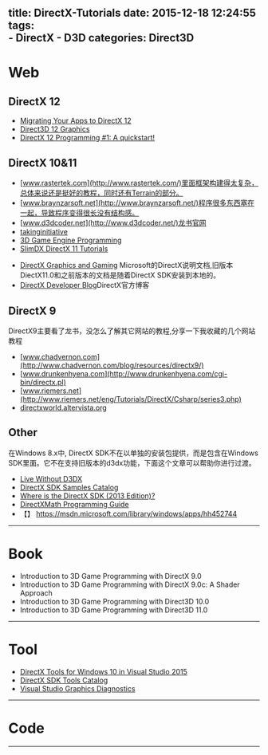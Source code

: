 title: DirectX-Tutorials
date: 2015-12-18 12:24:55
tags:    
     - DirectX
     - D3D
categories: Direct3D
---
# Web

## DirectX 12
- [Migrating Your Apps to DirectX 12](https://software.intel.com/en-us/articles/tutorial-migrating-your-apps-to-directx-12-part-1)
- [Direct3D 12 Graphics](https://msdn.microsoft.com/en-us/library/windows/desktop/dn903821(v=vs.85))
- [DirectX 12 Programming #1: A quickstart!](https://digitalerr0r.wordpress.com/2015/08/19/quickstart-directx-12-programming)

## DirectX 10&11
- [www.rastertek.com](http://www.rastertek.com/)里面框架构建得太复杂，总体来说还是挺好的教程，同时还有Terrain的部分。
- [www.braynzarsoft.net](http://www.braynzarsoft.net/)程序很多东西塞在一起，导致程序变得很长没有结构感。
- [www.d3dcoder.net](http://www.d3dcoder.net/)龙书官网
- [takinginitiative](https://takinginitiative.wordpress.com/directx10-tutorials/)
- [3D Game Engine Programming](http://www.3dgep.com/category/graphics-programming/directx/)
- [SlimDX DirectX 11 Tutorials](http://richardssoftware.net/Home/DirectX11Tutorials)

<!--more-->

- [DirectX Graphics and Gaming](https://msdn.microsoft.com/en-us/library/windows/desktop/ee663274(v=vs.85)) Microsoft的DirectX说明文档,旧版本DiectX11.0和之前版本的文档是随着DirectX SDK安装到本地的。
- [DirectX Developer Blog](http://blogs.msdn.com/b/directx/)DirectX官方博客

## DirectX 9
DirectX9主要看了龙书，没怎么了解其它网站的教程,分享一下我收藏的几个网站教程
- [www.chadvernon.com](http://www.chadvernon.com/blog/resources/directx9/)
- [www.drunkenhyena.com](http://www.drunkenhyena.com/cgi-bin/directx.pl)
- [www.riemers.net](http://www.riemers.net/eng/Tutorials/DirectX/Csharp/series3.php)
- [directxworld.altervista.org](http://directxworld.altervista.org/index.php?link=graphic_lessons)

## Other
在Windows 8.x中, DirectX SDK不在以单独的安装包提供，而是包含在Windows SDK里面。它不在支持旧版本的d3dx功能，下面这个文章可以帮助你进行过渡。
- [Live Without D3DX](http://blogs.msdn.com/b/chuckw/archive/2013/08/21/living-without-d3dx.aspx)
- [DirectX SDK Samples Catalog](http://blogs.msdn.com/b/chuckw/archive/2013/09/20/directx-sdk-samples-catalog.aspx)
- [Where is the DirectX SDK (2013 Edition)?](http://blogs.msdn.com/b/chuckw/archive/2013/07/01/where-is-the-directx-sdk-2013-edition.aspx)
- [DirectXMath Programming Guide](https://msdn.microsoft.com/en-us/library/windows/desktop/ee415571(v=vs.85) )
- 【】 https://msdn.microsoft.com/library/windows/apps/hh452744

---

# Book

- Introduction to 3D Game Programming with DirectX 9.0
- Introduction to 3D Game Programming with DirectX 9.0c: A Shader Approach
- Introduction to 3D Game Programming with Direct3D 10.0
- Introduction to 3D Game Programming with Direct3D 11.0


---

# Tool

- [DirectX Tools for Windows 10 in Visual Studio 2015](https://channel9.msdn.com/Series/ConnectOn-Demand/212)
- [DirectX SDK Tools Catalog](http://blogs.msdn.com/b/chuckw/archive/2014/10/28/directx-sdk-tools-catalog.aspx)
- [Visual Studio Graphics Diagnostics](https://msdn.microsoft.com/en-us/library/hh315751.aspx)

---

# Code

---
